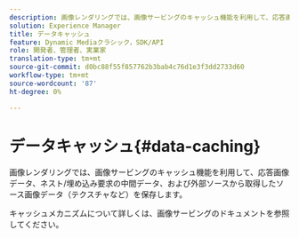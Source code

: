 ```yaml
---
description: 画像レンダリングでは、画像サービングのキャッシュ機能を利用して、応答画像データ、ネスト/埋め込み要求の中間データ、および外部ソースから取得したソース画像データ（テクスチャなど）を保存します。
solution: Experience Manager
title: データキャッシュ
feature: Dynamic Mediaクラシック，SDK/API
role: 開発者、管理者、実業家
translation-type: tm+mt
source-git-commit: d0bc88f55f857762b3bab4c76d1e3f3dd2733d60
workflow-type: tm+mt
source-wordcount: '87'
ht-degree: 0%

---
```



# データキャッシュ{#data-caching}

画像レンダリングでは、画像サービングのキャッシュ機能を利用して、応答画像データ、ネスト/埋め込み要求の中間データ、および外部ソースから取得したソース画像データ（テクスチャなど）を保存します。

キャッシュメカニズムについて詳しくは、画像サービングのドキュメントを参照してください。
